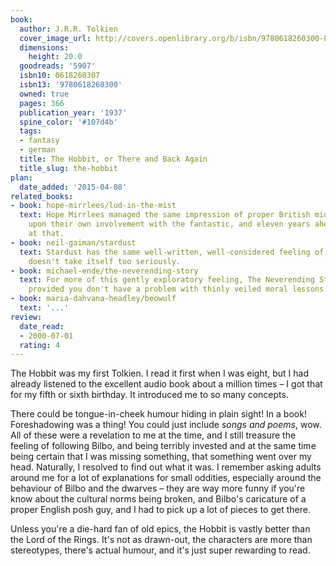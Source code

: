 ```yaml
---
book:
  author: J.R.R. Tolkien
  cover_image_url: http://covers.openlibrary.org/b/isbn/9780618260300-L.jpg
  dimensions:
    height: 20.0
  goodreads: '5907'
  isbn10: 0618260307
  isbn13: '9780618260300'
  owned: true
  pages: 366
  publication_year: '1937'
  spine_color: '#107d4b'
  tags:
  - fantasy
  - german
  title: The Hobbit, or There and Back Again
  title_slug: the-hobbit
plan:
  date_added: '2015-04-08'
related_books:
- book: hope-mirrlees/lud-in-the-mist
  text: Hope Mirrlees managed the same impression of proper British middle-class frowning
    upon their own involvement with the fantastic, and eleven years ahead of Tolkien
    at that.
- book: neil-gaiman/stardust
  text: Stardust has the same well-written, well-considered feeling of fantasy that
    doesn't take itself too seriously.
- book: michael-ende/the-neverending-story
  text: For more of this gently exploratory feeling, The Neverending Story works,
    provided you don't have a problem with thinly veiled moral lessons.
- book: maria-dahvana-headley/beowulf
  text: '...'
review:
  date_read:
  - 2000-07-01
  rating: 4
---
```


The Hobbit was my first Tolkien. I read it first when I was eight, but I had already listened to the excellent audio
book about a million times – I got that for my fifth or sixth birthday. It introduced me to so many concepts.

There could be tongue-in-cheek humour hiding in plain sight! In a book! Foreshadowing was a thing! You could just
include *songs and poems*, wow. All of these were a revelation to me at the time, and I still treasure the feeling of
following Bilbo, and being terribly invested and at the same time being certain that I was missing something, that
something went over my head. Naturally, I resolved to find out what it was. I remember asking adults around me for a lot
of explanations for small oddities, especially around the behaviour of Bilbo and the dwarves – they are way more funny
if you're know about the cultural norms being broken, and Bilbo's caricature of a proper English posh guy, and I had to
pick up a lot of pieces to get there.

Unless you're a die-hard fan of old epics, the Hobbit is vastly better than the Lord of the Rings.
It's not as drawn-out, the characters are more than stereotypes, there's actual humour, and it's just super rewarding to
read.
